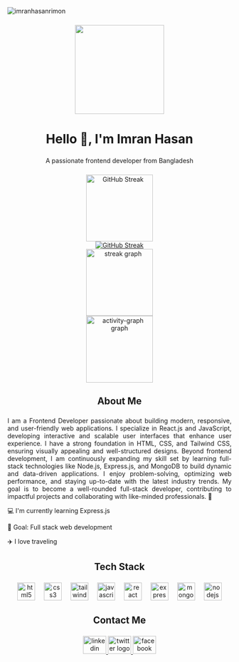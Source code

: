 <p align="left">
    <img
        src="https://komarev.com/ghpvc/?username=imranhasanrimon&label=Profile%20views&color=0e75b6&style=flat"
        alt="imranhasanrimon" /> 
</p>

###
        
<div align="center">
  <img height="200" src="https://i.ibb.co.com/7xJjhL8R/banner-coding.jpg"  />
</div>

###

<h1 align="center">Hello 👋, I'm Imran Hasan</h1>

###

<p align="center">A passionate frontend developer from Bangladesh</p>

###

<div align="center">
   <a href="https://git.io/streak-stats"><img src="https://github-readme-streak-stats.herokuapp.com?user=Imranhasanrimon&theme=tokyonight-duo&hide_border=true&card_width=450" height="150" alt="GitHub Streak" /></a> </br>
    <a href="https://git.io/streak-stats"><img src="https://github-readme-streak-stats.herokuapp.com?user=Imranhasanrimon&theme=prussian&hide_border=true&card_width=450" alt="GitHub Streak" /></a> </br>
  <img src="https://streak-stats.demolab.com?user=Imranhasanrimon&locale=en&mode=daily&theme=react&hide_border=true&border_radius=5&order=3" height="150" alt="streak graph"  /> </br>
  <img src="https://github-readme-activity-graph.vercel.app/graph?username=Imranhasanrimon&radius=16&theme=react&area=true&order=5&hide_border=true&hide_title=true" height="150" alt="activity-graph graph"  />
</div>

###

<h2 align="center">About Me</h2>

###

<div align="center">
<p align="justify">I am a Frontend Developer passionate about building modern, responsive, and user-friendly web applications. I specialize in React.js and JavaScript, developing interactive and scalable user interfaces that enhance user experience. I have a strong foundation in HTML, CSS, and Tailwind CSS, ensuring visually appealing and well-structured designs. Beyond frontend development, I am continuously expanding my skill set by learning full-stack technologies like Node.js, Express.js, and MongoDB to build dynamic and data-driven applications. I enjoy problem-solving, optimizing web performance, and staying up-to-date with the latest industry trends. My goal is to become a well-rounded full-stack developer, contributing to impactful projects and collaborating with like-minded professionals. 🚀</p>
<p align="justify">💻 I'm currently learning Express.js</p>
<p align="justify">🎯 Goal: Full stack web development</p>
<p align="justify">✈️ I love traveling</p>


</div>

###

<h2 align="center">Tech Stack</h2>

###

<div align="center">
  <img src="https://cdn.jsdelivr.net/gh/devicons/devicon/icons/html5/html5-original.svg" height="40" alt="html5 logo"  />
  <img width="12" />
  <img src="https://cdn.jsdelivr.net/gh/devicons/devicon/icons/css3/css3-original.svg" height="40" alt="css3 logo"  />
  <img width="12" />
  <img src="https://cdn.simpleicons.org/tailwindcss/06B6D4" height="40" alt="tailwindcss logo"  />
  <img width="12" />
  <img src="https://cdn.jsdelivr.net/gh/devicons/devicon/icons/javascript/javascript-original.svg" height="40" alt="javascript logo"  />
  <img width="12" />
  <img src="https://cdn.jsdelivr.net/gh/devicons/devicon/icons/react/react-original.svg" height="40" alt="react logo"  />
  <img width="12" />
  <img src="https://skillicons.dev/icons?i=express" height="40" alt="express logo"  />
  <img width="12" />
  <img src="https://skillicons.dev/icons?i=mongodb" height="40" alt="mongodb logo"  />
  <img width="12" />
  <img src="https://cdn.jsdelivr.net/gh/devicons/devicon/icons/nodejs/nodejs-original.svg" height="40" alt="nodejs logo"  />
</div>

###

<h2 align="center">Contact Me</h2>

###

<div align="center">
  <a href="https://www.linkedin.com/in/imranhasanrimon" target="_blank">
    <img src="https://raw.githubusercontent.com/maurodesouza/profile-readme-generator/master/src/assets/icons/social/linkedin/default.svg" width="52" height="40" alt="linkedin logo"  />
  </a>
  <a href="https://x.com/ImranHosen73485" target="_blank">
    <img src="https://raw.githubusercontent.com/maurodesouza/profile-readme-generator/master/src/assets/icons/social/twitter/default.svg" width="52" height="40" alt="twitter logo"  />
  </a>
  <a href="https://www.facebook.com/profile.php?id=100010204906646" target="_blank">
    <img src="https://raw.githubusercontent.com/maurodesouza/profile-readme-generator/master/src/assets/icons/social/facebook/default.svg" width="52" height="40" alt="facebook logo"  />
  </a>
</div>

###
